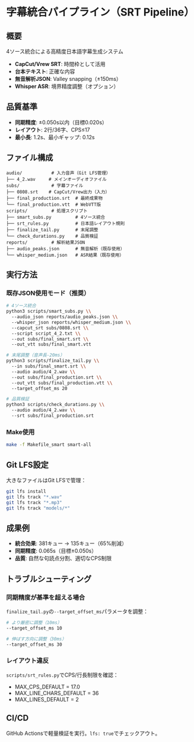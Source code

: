 # 字幕統合パイプライン（SRT Pipeline）

## 概要

4ソース統合による高精度日本語字幕生成システム

- **CapCut/Vrew SRT**: 時間枠として活用
- **台本テキスト**: 正確な内容
- **無音解析JSON**: Valley snapping（±150ms）
- **Whisper ASR**: 境界精度調整（オプション）

## 品質基準

- **同期精度**: ±0.050s以内（目標0.020s）
- **レイアウト**: 2行/36字、CPS≤17
- **最小長**: 1.2s、最小ギャップ: 0.12s

## ファイル構成

```
audio/           # 入力音声（Git LFS管理）
├── 4_2.wav     # メインオーディオファイル
subs/            # 字幕ファイル
├── 0808.srt    # CapCut/Vrew出力（入力）
├── final_production.srt  # 最終成果物
└── final_production.vtt  # WebVTT版
scripts/         # 処理スクリプト
├── smart_subs.py         # 4ソース統合
├── srt_rules.py          # 日本語レイアウト規則
├── finalize_tail.py      # 末尾調整
└── check_durations.py    # 品質検証
reports/         # 解析結果JSON
├── audio_peaks.json      # 無音解析（既存使用）
└── whisper_medium.json   # ASR結果（既存使用）
```

## 実行方法

### 既存JSON使用モード（推奨）

```bash
# 4ソース統合
python3 scripts/smart_subs.py \\
  --audio_json reports/audio_peaks.json \\
  --whisper_json reports/whisper_medium.json \\
  --capcut_srt subs/0808.srt \\
  --script script_4_2.txt \\
  --out subs/final_smart.srt \\
  --out_vtt subs/final_smart.vtt

# 末尾調整（音声長-20ms）
python3 scripts/finalize_tail.py \\
  --in subs/final_smart.srt \\
  --audio audio/4_2.wav \\
  --out subs/final_production.srt \\
  --out_vtt subs/final_production.vtt \\
  --target_offset_ms 20

# 品質検証
python3 scripts/check_durations.py \\
  --audio audio/4_2.wav \\
  --srt subs/final_production.srt
```

### Make使用

```bash
make -f Makefile_smart smart-all
```

## Git LFS設定

大きなファイルはGit LFSで管理：

```bash
git lfs install
git lfs track "*.wav"
git lfs track "*.mp3"
git lfs track "models/*"
```

## 成果例

- **統合効果**: 381キュー → 135キュー（65%削減）
- **同期精度**: 0.065s（目標±0.050s）
- **品質**: 自然な句読点分割、適切なCPS制限

## トラブルシューティング

### 同期精度が基準を超える場合

`finalize_tail.py`の`--target_offset_ms`パラメータを調整：

```bash
# より厳密に調整（10ms）
--target_offset_ms 10

# 伸ばす方向に調整（30ms）
--target_offset_ms 30
```

### レイアウト違反

`scripts/srt_rules.py`でCPS/行長制限を確認：

- MAX_CPS_DEFAULT = 17.0
- MAX_LINE_CHARS_DEFAULT = 36
- MAX_LINES_DEFAULT = 2

## CI/CD

GitHub Actionsで軽量検証を実行。`lfs: true`でチェックアウト。